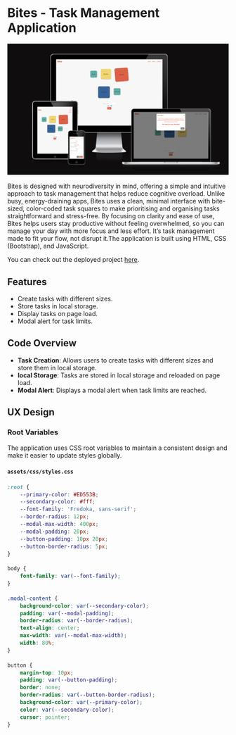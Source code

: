 # Bites - Task Management Application

![Responsive Design](documentation/images/responsiveimg.png)

Bites is designed with neurodiversity in mind, offering a simple and intuitive approach to task management that helps reduce cognitive overload. Unlike busy, energy-draining apps, Bites uses a clean, minimal interface with bite-sized, color-coded task squares to make prioritising and organising tasks straightforward and stress-free. By focusing on clarity and ease of use, Bites helps users stay productive without feeling overwhelmed, so you can manage your day with more focus and less effort. It’s task management made to fit your flow, not disrupt it.The application is built using HTML, CSS (Bootstrap), and JavaScript.

You can check out the deployed project [here](https://amylour.github.io/bites/).


## Features

- Create tasks with different sizes.
- Store tasks in local storage.
- Display tasks on page load.
- Modal alert for task limits.

## Code Overview

- **Task Creation**: Allows users to create tasks with different sizes and store them in local storage.
- **local Storage**: Tasks are stored in local storage and reloaded on page load.
- **Modal Alert**: Displays a modal alert when task limits are reached.

## UX Design

### Root Variables

The application uses CSS root variables to maintain a consistent design and make it easier to update styles globally.

#### `assets/css/styles.css`

```css
:root {
    --primary-color: #ED553B;
    --secondary-color: #fff;
    --font-family: 'Fredoka, sans-serif';
    --border-radius: 12px;
    --modal-max-width: 400px;
    --modal-padding: 20px;
    --button-padding: 10px 20px;
    --button-border-radius: 5px;
}

body {
    font-family: var(--font-family);
}

.modal-content {
    background-color: var(--secondary-color);
    padding: var(--modal-padding);
    border-radius: var(--border-radius);
    text-align: center;
    max-width: var(--modal-max-width);
    width: 80%;
}

button {
    margin-top: 10px;
    padding: var(--button-padding);
    border: none;
    border-radius: var(--button-border-radius);
    background-color: var(--primary-color);
    color: var(--secondary-color);
    cursor: pointer;
}
```



